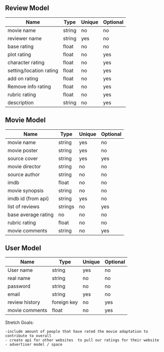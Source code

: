 ## Review Model

| Name | Type | Unique | Optional |
|-|-|-|-|
| movie name | string | no | no |
| reviewer name | string | yes | no |
| base rating | float | no | no |
| plot rating | float | no | yes |
| character rating | float | no | yes|
| setting/location rating | float | no | yes |
| add on rating | float | no | yes |
| Remove info rating | float | no | yes |
| rubric rating | float | no | yes |
|description | string | no | yes |

## Movie Model

| Name | Type | Unique | Optional |
|-|-|-|-|
|movie name | string | yes | no |
|movie poster | string | yes | no |
|source cover | string | yes | yes  |
|movie director| string | no | no | 
| source author | string | no | no |
| imdb | float | no | no| 
|movie synopsis | string | no | no| 
|imdb id (from api)| string | yes | no | 
|list of reviews | strings | no | yes | 
|base average rating | no | no| no| 
|rubric rating | float | no | no |
|movie comments | string | no | yes | 

## User Model 
| Name | Type | Unique | Optional |
|-|-|-|-|
| User name | string | yes | no| 
|real name| string | no | no |
|password | string | no | no|
|email | string | yes | no| 
|review history | foreign key | no | yes|
|movie comments | float | no | yes | 

Stretch Goals:
    
    -include amount of people that have rated the movie adaptation to contribute to overall 
    - create api for other websites  to pull our ratings for their website 
    - advertiser model / space 